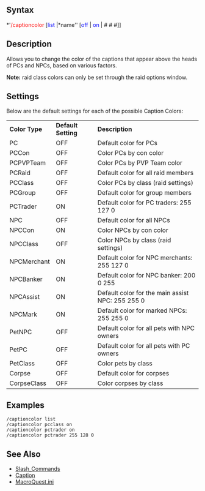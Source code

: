## Syntax

*'<span style="color:red">/captioncolor</span> \[<span style="color:blue">list</span> \|*name''
\[<span style="color:blue">off</span> \| <span style="color:blue">on</span> \| # # #\]\]

## Description

Allows you to change the color of the captions that appear above the heads of PCs and NPCs, based on various factors.

**Note:** raid class colors can only be set through the raid options window.

## Settings

Below are the default settings for each of the possible Caption Colors:

|                |                     |                                                  |
|----------------|---------------------|--------------------------------------------------|
| **Color Type** | **Default Setting** | **Description**                                  |
| PC             | OFF                 | Default color for PCs                            |
| PCCon          | OFF                 | Color PCs by con color                           |
| PCPVPTeam      | OFF                 | Color PCs by PVP Team color                      |
| PCRaid         | OFF                 | Default color for all raid members               |
| PCClass        | OFF                 | Color PCs by class (raid settings)               |
| PCGroup        | OFF                 | Default color for group members                  |
| PCTrader       | ON                  | Default color for PC traders: 255 127 0          |
| NPC            | OFF                 | Default color for all NPCs                       |
| NPCCon         | ON                  | Color NPCs by con color                          |
| NPCClass       | OFF                 | Color NPCs by class (raid settings)              |
| NPCMerchant    | ON                  | Default color for NPC merchants: 255 127 0       |
| NPCBanker      | ON                  | Default color for NPC banker: 200 0 255          |
| NPCAssist      | ON                  | Default color for the main assist NPC: 255 255 0 |
| NPCMark        | ON                  | Default color for marked NPCs: 255 255 0         |
| PetNPC         | OFF                 | Default color for all pets with NPC owners       |
| PetPC          | OFF                 | Default color for all pets with PC owners        |
| PetClass       | OFF                 | Color pets by class                              |
| Corpse         | OFF                 | Default color for corpses                        |
| CorpseClass    | OFF                 | Color corpses by class                           |

## Examples

`/captioncolor list`  
`/captioncolor pcclass on`  
`/captioncolor pctrader on`  
`/captioncolor pctrader 255 128 0 `

## See Also

-   [Slash_Commands](slash-commands.md)
-   [Caption](caption.md)
-   [MacroQuest.ini](../macroquest.ini.md)


